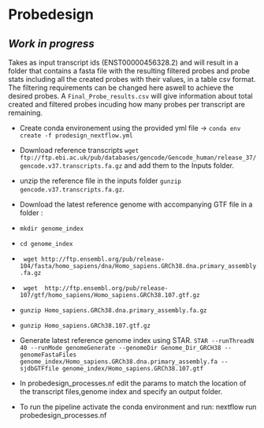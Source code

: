 # Probedesign

## *Work in progress*

Takes as input transcript ids (ENST00000456328.2) and will result in a folder that contains a fasta file with the resulting filtered probes and probe stats including all the created probes with their values, in a table csv format.
The filtering requirements can be changed here aswell to achieve the desired probes. A ```Final_Probe_results.csv``` will give information about total created and filtered probes incuding how many probes per transcript are remaining.


- Create conda environement using the provided yml file -> ```conda env create -f prodesign_nextflow.yml```

- Download reference transcripts ```wget ftp://ftp.ebi.ac.uk/pub/databases/gencode/Gencode_human/release_37/gencode.v37.transcripts.fa.gz``` and add them to the Inputs folder.

- unzip the reference file in the inputs folder ```gunzip gencode.v37.transcripts.fa.gz```.

- Download the latest reference genome with accompanying GTF file in a folder :

- ```mkdir genome_index``` 

- ```cd genome_index```

- ``` wget http://ftp.ensembl.org/pub/release-104/fasta/homo_sapiens/dna/Homo_sapiens.GRCh38.dna.primary_assembly.fa.gz```
- ``` wget  http://ftp.ensembl.org/pub/release-107/gtf/homo_sapiens/Homo_sapiens.GRCh38.107.gtf.gz```
- ```gunzip Homo_sapiens.GRCh38.dna.primary_assembly.fa.gz```
- ```gunzip Homo_sapiens.GRCh38.107.gtf.gz```

- Generate latest reference genome index using STAR.
```STAR --runThreadN 40 --runMode genomeGenerate --genomeDir Genome_Dir_GRCH38 --genomeFastaFiles genome_index/Homo_sapiens.GRCh38.dna.primary_assembly.fa --sjdbGTFfile genome_index/Homo_sapiens.GRCh38.107.gtf```

- In probedesign_processes.nf edit the params to match the location of the transcript files,genome index and specify an output folder.

- To run the pipeline activate the conda environment and run: nextflow run probedesign_processes.nf 
